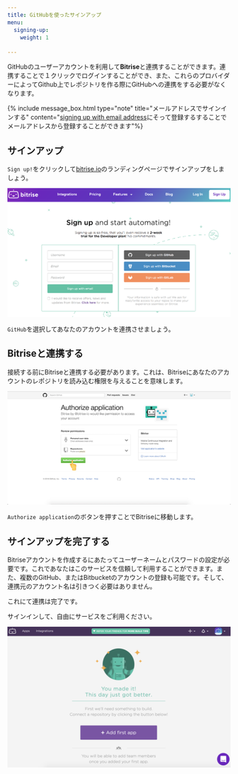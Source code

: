 ```yaml
---
title: GitHubを使ったサインアップ
menu:
  signing-up:
    weight: 1

---
```

GitHubのユーザーアカウントを利用して**Bitrise**と連携することができます。連携することで１クリックでログインすることができ、また、これらのプロバイダーによってGithub上でレポジトリを作る際にGitHubへの連携をする必要がなくなります。

{% include message_box.html type="note" title="メールアドレスでサインインする" content="[signing up with email address](/getting-started/signing-up/signing-up-with-email)にそって登録するすることでメールアドレスから登録することができます"%}

## サインアップ

`Sign up!`をクリックして[bitrise.io](https://bitrise.io)のランディングページでサインアップをしましょう。

![Screenshot](/img/signing-up/sign-up-bitrise.png)

`GitHub`を選択してあなたのアカウントを連携させましょう。

## Bitriseと連携する

接続する前にBitriseと連携する必要があります。これは、Bitriseにあなたのアカウントのレポジトリを読み込む権限を与えることを意味します。


![Screenshot](/img/signing-up/github_authorization.png)

`Authorize application`のボタンを押すことでBitriseに移動します。

## サインアップを完了する

Bitriseアカウントを作成するにあたってユーザーネームとパスワードの設定が必要です。これであなたはこのサービスを信頼して利用することができます。また、複数のGitHub、またはBitbucketのアカウントの登録も可能です。そして、連携元のアカウント名は引きつく必要はありません。


これにて連携は完了です。

サインインして、自由にサービスをご利用ください。


![Screenshot](/img/signing-up/signup_success.png)